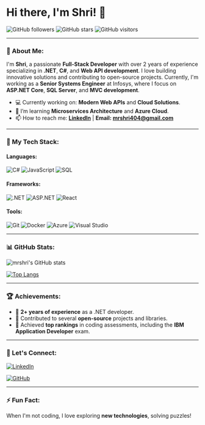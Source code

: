 # Hi there, I'm Shri! 👋

![GitHub followers](https://img.shields.io/github/followers/mrshri?style=social)
![GitHub stars](https://img.shields.io/github/stars/mrshri?style=social)
![GitHub visitors](https://visitor-badge.glitch.me/badge?page_id=mrshri.mrshri)

---

### 🌟 About Me:

I'm **Shri**, a passionate **Full-Stack Developer** with over 2 years of experience specializing in **.NET**, **C#**, and **Web API development**. 
I love building innovative solutions and contributing to open-source projects. 
Currently, I'm working as a **Senior Systems Engineer** at Infosys, where I focus on **ASP.NET Core**, **SQL Server**, and **MVC development**.

- 💻 Currently working on: **Modern Web APIs** and **Cloud Solutions**.
- 🌱 I’m learning **Microservices Architecture** and **Azure Cloud**.
- 📫 How to reach me: **[LinkedIn](https://linkedin.com/in/yourprofile)** | **Email: mrshri404@gmail.com**

---

### 🚀 My Tech Stack:

#### Languages:
![C#](https://img.shields.io/badge/C%23-239120?style=for-the-badge&logo=c-sharp&logoColor=white)
![JavaScript](https://img.shields.io/badge/JavaScript-F7DF1E?style=for-the-badge&logo=javascript&logoColor=black)
![SQL](https://img.shields.io/badge/SQL-003B57?style=for-the-badge&logo=microsoft-sql-server&logoColor=white)

#### Frameworks:
![.NET](https://img.shields.io/badge/.NET-512BD4?style=for-the-badge&logo=dotnet&logoColor=white)
![ASP.NET](https://img.shields.io/badge/ASP.NET-5C2D91?style=for-the-badge&logo=dotnet&logoColor=white)
![React](https://img.shields.io/badge/React-61DAFB?style=for-the-badge&logo=react&logoColor=black)

#### Tools:
![Git](https://img.shields.io/badge/Git-F05032?style=for-the-badge&logo=git&logoColor=white)
![Docker](https://img.shields.io/badge/Docker-2496ED?style=for-the-badge&logo=docker&logoColor=white)
![Azure](https://img.shields.io/badge/Azure-0078D4?style=for-the-badge&logo=microsoft-azure&logoColor=white)
![Visual Studio](https://img.shields.io/badge/VS-5C2D91?style=for-the-badge&logo=visual-studio&logoColor=white)

---

### 📊 GitHub Stats:

![mrshri's GitHub stats](https://github-readme-stats.vercel.app/api?username=mrshri&show_icons=true&theme=radical)

[![Top Langs](https://github-readme-stats.vercel.app/api/top-langs/?username=mrshri&layout=compact&theme=radical)](https://github.com/anuraghazra/github-readme-stats)

---

### 🏆 Achievements:
- 🎉 **2+ years of experience** as a .NET developer.
- 🔧 Contributed to several **open-source** projects and libraries.
- 🏅 Achieved **top rankings** in coding assessments, including the **IBM Application Developer** exam.

---

### 💬 Let's Connect:

[![LinkedIn]([https://img.shields.io/badge/LinkedIn-%230077B5.svg?style=for-the-badge&logo=linkedin&logoColor=white)](https://linkedin.com/in/yourprofile](https://www.linkedin.com/in/shrinivas3?utm_source=share&utm_campaign=share_via&utm_content=profile&utm_medium=android_app))

[![GitHub]([https://img.shields.io/badge/GitHub-%2312100E.svg?style=for-the-badge&logo=github&logoColor=white)](https://github.com/mrshri](https://github.com/mrshri))

---

### ⚡ Fun Fact:
When I'm not coding, I love exploring **new technologies**, solving puzzles!

<!---
shri is a ✨ special ✨ repository because its `README.md` (this file) appears on your GitHub profile.
You can click the Preview link to take a look at your changes.
--->
